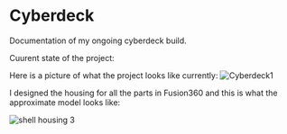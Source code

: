 # Cyberdeck
Documentation of my ongoing cyberdeck build.

Cuurent state of the project:

Here is a picture of what the project looks like currently:
![Cyberdeck1](https://github.com/Cup-of-Code/Cyberdeck/assets/102232378/b01c228d-b235-477c-a837-bdac2ef96703)



I designed the housing for all the parts in Fusion360 and this is what the approximate model looks like: 

![shell housing 3](https://github.com/Cup-of-Code/Cyberdeck/assets/102232378/1bec13af-5b7d-4786-8f1b-4792befdce49)
